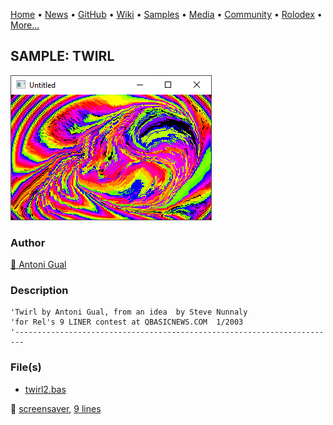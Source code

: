 [Home](https://qb64.com) • [News](../../news.md) • [GitHub](../../github.md) • [Wiki](../../wiki.md) • [Samples](../../samples.md) • [Media](../../media.md) • [Community](../../community.md) • [Rolodex](../../rolodex.md) • [More...](../../more.md)

## SAMPLE: TWIRL

![screenshot.png](img/screenshot.png)

### Author

[🐝 Antoni Gual](../antoni-gual.md) 

### Description

```text
'Twirl by Antoni Gual, from an idea  by Steve Nunnaly
'for Rel's 9 LINER contest at QBASICNEWS.COM  1/2003
'------------------------------------------------------------------------
```

### File(s)

* [twirl2.bas](src/twirl2.bas)

🔗 [screensaver](../screensaver.md), [9 lines](../9-lines.md)
